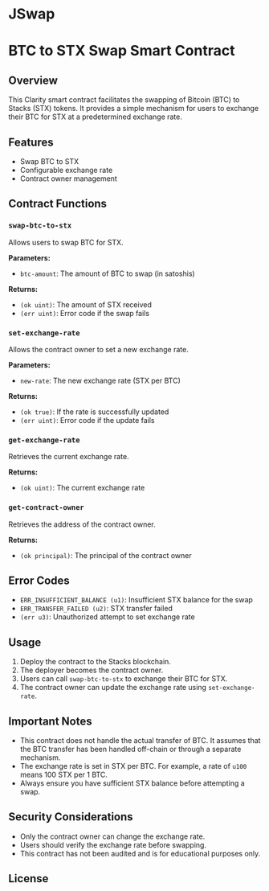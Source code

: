 # JSwap

# BTC to STX Swap Smart Contract

## Overview

This Clarity smart contract facilitates the swapping of Bitcoin (BTC) to Stacks (STX) tokens. It provides a simple mechanism for users to exchange their BTC for STX at a predetermined exchange rate.

## Features

- Swap BTC to STX
- Configurable exchange rate
- Contract owner management

## Contract Functions

### `swap-btc-to-stx`

Allows users to swap BTC for STX.

**Parameters:**
- `btc-amount`: The amount of BTC to swap (in satoshis)

**Returns:**
- `(ok uint)`: The amount of STX received
- `(err uint)`: Error code if the swap fails

### `set-exchange-rate`

Allows the contract owner to set a new exchange rate.

**Parameters:**
- `new-rate`: The new exchange rate (STX per BTC)

**Returns:**
- `(ok true)`: If the rate is successfully updated
- `(err uint)`: Error code if the update fails

### `get-exchange-rate`

Retrieves the current exchange rate.

**Returns:**
- `(ok uint)`: The current exchange rate

### `get-contract-owner`

Retrieves the address of the contract owner.

**Returns:**
- `(ok principal)`: The principal of the contract owner

## Error Codes

- `ERR_INSUFFICIENT_BALANCE (u1)`: Insufficient STX balance for the swap
- `ERR_TRANSFER_FAILED (u2)`: STX transfer failed
- `(err u3)`: Unauthorized attempt to set exchange rate

## Usage

1. Deploy the contract to the Stacks blockchain.
2. The deployer becomes the contract owner.
3. Users can call `swap-btc-to-stx` to exchange their BTC for STX.
4. The contract owner can update the exchange rate using `set-exchange-rate`.

## Important Notes

- This contract does not handle the actual transfer of BTC. It assumes that the BTC transfer has been handled off-chain or through a separate mechanism.
- The exchange rate is set in STX per BTC. For example, a rate of `u100` means 100 STX per 1 BTC.
- Always ensure you have sufficient STX balance before attempting a swap.

## Security Considerations

- Only the contract owner can change the exchange rate.
- Users should verify the exchange rate before swapping.
- This contract has not been audited and is for educational purposes only.

## License

